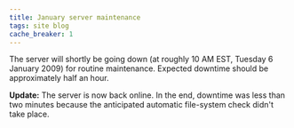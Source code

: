 ```yaml
---
title: January server maintenance
tags: site blog
cache_breaker: 1
---
```


The server will shortly be going down (at roughly 10 AM EST, Tuesday 6 January 2009) for routine maintenance. Expected downtime should be approximately half an hour.

**Update:** The server is now back online. In the end, downtime was less than two minutes because the anticipated automatic file-system check didn't take place.
